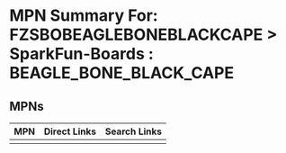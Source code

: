 



# MPN Summary For: FZSBOBEAGLEBONEBLACKCAPE > SparkFun-Boards : BEAGLE_BONE_BLACK_CAPE

## MPNs
  

|MPN|Direct Links|Search Links|
| :--- | :--- | :--- |
||||
